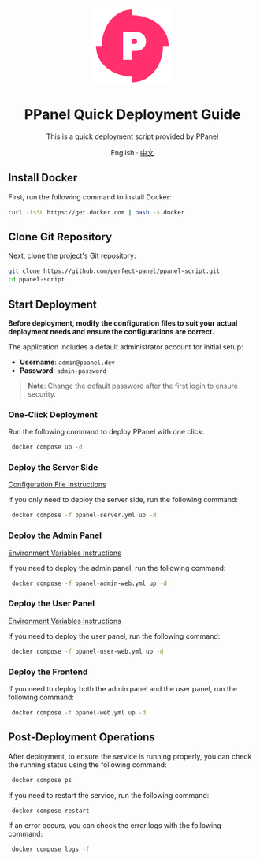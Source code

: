 <div align="center">

<img width="160" src="https://raw.githubusercontent.com/perfect-panel/ppanel-assets/refs/heads/main/logo.svg">

<h1>PPanel Quick Deployment Guide</h1>

This is a quick deployment script provided by PPanel

English · [中文](./README.zh-CN.md)

</div>

## Install Docker

First, run the following command to install Docker:

```sh
curl -fsSL https://get.docker.com | bash -s docker
```

## Clone Git Repository

Next, clone the project's Git repository:

```sh
git clone https://github.com/perfect-panel/ppanel-script.git
cd ppanel-script
```

## Start Deployment

**Before deployment, modify the configuration files to suit your actual deployment needs and ensure the configurations are correct.**

The application includes a default administrator account for initial setup:

- **Username**: `admin@ppanel.dev`
- **Password**: `admin-password`

> **Note**: Change the default password after the first login to ensure security.

### One-Click Deployment

Run the following command to deploy PPanel with one click:

```sh
 docker compose up -d
```

### Deploy the Server Side

[Configuration File Instructions](https://docs.ppanel.dev/en-US/docs/server#modify-configuration-file)

If you only need to deploy the server side, run the following command:

```sh
 docker compose -f ppanel-server.yml up -d
```

### Deploy the Admin Panel

[Environment Variables Instructions](https://docs.ppanel.dev/en-US/docs/admin#environment-variables)

If you need to deploy the admin panel, run the following command:

```sh
 docker compose -f ppanel-admin-web.yml up -d
```

### Deploy the User Panel

[Environment Variables Instructions](https://docs.ppanel.dev/en-US/docs/user#environment-variables)

If you need to deploy the user panel, run the following command:

```sh
 docker compose -f ppanel-user-web.yml up -d
```

### Deploy the Frontend

If you need to deploy both the admin panel and the user panel, run the following command:

```sh
 docker compose -f ppanel-web.yml up -d
```

## Post-Deployment Operations

After deployment, to ensure the service is running properly, you can check the running status using the following command:

```sh
 docker compose ps
```

If you need to restart the service, run the following command:

```sh
 docker compose restart
```

If an error occurs, you can check the error logs with the following command:

```sh
 docker compose logs -f
```

